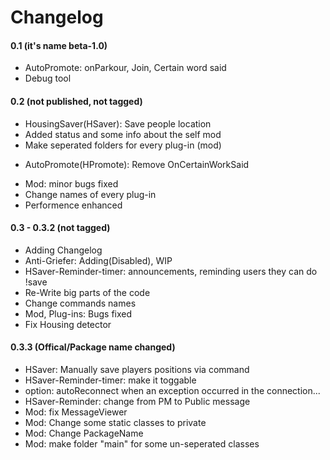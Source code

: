 # Changelog

#### 0.1 (it's name beta-1.0)
+ AutoPromote: onParkour, Join, Certain word said
+ Debug tool

#### 0.2 (not published, not tagged)
+ HousingSaver(HSaver): Save people location
+ Added status and some info about the self mod
+ Make seperated folders for every plug-in (mod)
- AutoPromote(HPromote): Remove OnCertainWorkSaid
+ Mod: minor bugs fixed
+ Change names of every plug-in
+ Performence enhanced

#### 0.3 - 0.3.2 (not tagged)
+ Adding Changelog
+ Anti-Griefer: Adding(Disabled), WIP
+ HSaver-Reminder-timer: announcements, reminding users they can do !save
+ Re-Write big parts of the code
+ Change commands names
+ Mod, Plug-ins: Bugs fixed
+ Fix Housing detector

#### 0.3.3 (Offical/Package name changed)
+ HSaver: Manually save players positions via command
+ HSaver-Reminder-timer: make it toggable
+ option: autoReconnect when an exception occurred in the connection...
+ HSaver-Reminder: change from PM to Public message
+ Mod: fix MessageViewer
+ Mod: Change some static classes to private
+ Mod: Change PackageName
+ Mod: make folder "main" for some un-seperated classes

